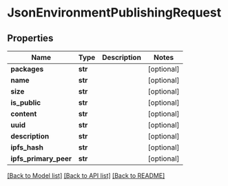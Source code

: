 # JsonEnvironmentPublishingRequest


## Properties
Name | Type | Description | Notes
------------ | ------------- | ------------- | -------------
**packages** | **str** |  | [optional] 
**name** | **str** |  | [optional] 
**size** | **str** |  | [optional] 
**is_public** | **str** |  | [optional] 
**content** | **str** |  | [optional] 
**uuid** | **str** |  | [optional] 
**description** | **str** |  | [optional] 
**ipfs_hash** | **str** |  | [optional] 
**ipfs_primary_peer** | **str** |  | [optional] 

[[Back to Model list]](../README.md#documentation-for-models) [[Back to API list]](../README.md#documentation-for-api-endpoints) [[Back to README]](../README.md)


